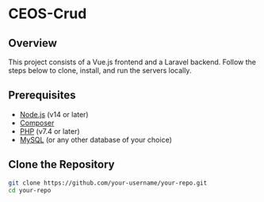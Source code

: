 # CEOS-Crud

## Overview

This project consists of a Vue.js frontend and a Laravel backend. Follow the steps below to clone, install, and run the servers locally.

## Prerequisites

- [Node.js](https://nodejs.org/) (v14 or later)
- [Composer](https://getcomposer.org/)
- [PHP](https://www.php.net/) (v7.4 or later)
- [MySQL](https://www.mysql.com/) (or any other database of your choice)

## Clone the Repository

```bash
git clone https://github.com/your-username/your-repo.git
cd your-repo
